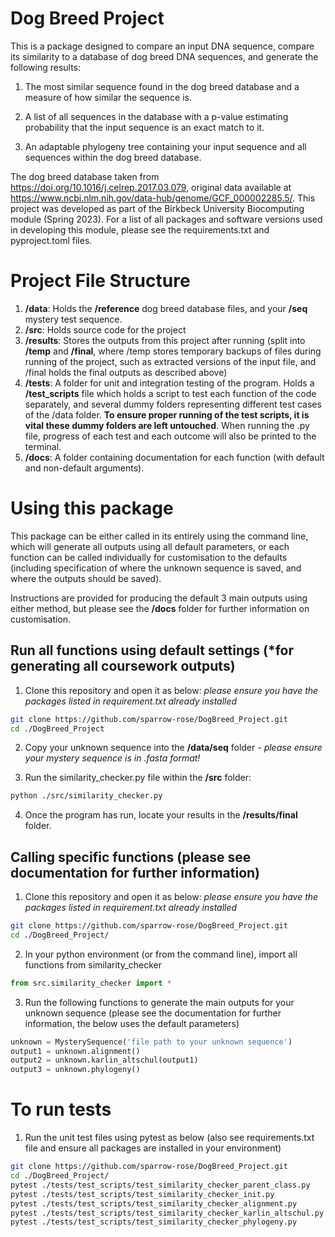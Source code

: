 # Dog Breed Project
This is a package designed to compare an input DNA sequence, compare its similarity to a database of dog breed DNA sequences, and generate the following results:

1. The most similar sequence found in the dog breed database and a measure of how similar the sequence is.

2. A list of all sequences in the database with a p-value estimating probability that the input sequence is an exact match to it.

3. An adaptable phylogeny tree containing your input sequence and all sequences within the dog breed database.

The dog breed database taken from https://doi.org/10.1016/j.celrep.2017.03.079, original data available at https://www.ncbi.nlm.nih.gov/data-hub/genome/GCF_000002285.5/.
This project was developed as part of the Birkbeck University Biocomputing module (Spring 2023).
For a list of all packages and software versions used in developing this module, please see the requirements.txt and pyproject.toml files.

# Project File Structure

1. **/data**: Holds the **/reference** dog breed database files, and your **/seq** mystery test sequence.
2. **/src**: Holds source code for the project
3. **/results**: Stores the outputs from this project after running (split into **/temp** and **/final**, where /temp stores temporary backups of files during running of the project, such as extracted versions of the input file, and /final holds the final outputs as described above)
4. **/tests**: A folder for unit and integration testing of the program. Holds a **/test_scripts** file which holds a script to test each function of the code separately, and several dummy folders representing different test cases of the /data folder. **To ensure proper running of the test scripts, it is vital these dummy folders are left untouched**. When running the .py file, progress of each test and each outcome will also be printed to the terminal.
5. **/docs**: A folder containing documentation for each function (with default and non-default arguments).

# Using this package
This package can be either called in its entirely using the command line, which will generate all outputs using all default parameters, or each function can be called individually for customisation to the defaults (including specification of where the unknown sequence is saved, and where the outputs should be saved).

Instructions are provided for producing the default 3 main outputs using either method, but please see the **/docs** folder for further information on customisation.

## Run all functions using default settings (*for generating all coursework outputs)

1. Clone this repository and open it as below:
*please ensure you have the packages listed in requirement.txt already installed*

```bash
git clone https://github.com/sparrow-rose/DogBreed_Project.git
cd ./DogBreed_Project
```

2. Copy your unknown sequence into the **/data/seq** folder - *please ensure your mystery sequence is in .fasta format!*

3. Run the similarity_checker.py file within the **/src** folder:

```bash
python ./src/similarity_checker.py
```

4. Once the program has run, locate your results in the **/results/final** folder. 

## Calling specific functions (please see documentation for further information)

1. Clone this repository and open it as below:
*please ensure you have the packages listed in requirement.txt already installed*

```bash
git clone https://github.com/sparrow-rose/DogBreed_Project.git
cd ./DogBreed_Project/
```

2. In your python environment (or from the command line), import all functions from similarity_checker

```python
from src.similarity_checker import *
```

3. Run the following functions to generate the main outputs for your unknown sequence (please see the documentation for further information, the below uses the default parameters)

```python
unknown = MysterySequence('file path to your unknown sequence')
output1 = unknown.alignment()
output2 = unknown.karlin_altschul(output1)
output3 = unknown.phylogeny()
```

# To run tests

1. Run the unit test files using pytest as below (also see requirements.txt file and ensure all packages are installed in your environment)

```bash
git clone https://github.com/sparrow-rose/DogBreed_Project.git
cd ./DogBreed_Project/
pytest ./tests/test_scripts/test_similarity_checker_parent_class.py
pytest ./tests/test_scripts/test_similarity_checker_init.py
pytest ./tests/test_scripts/test_similarity_checker_alignment.py
pytest ./tests/test_scripts/test_similarity_checker_karlin_altschul.py
pytest ./tests/test_scripts/test_similarity_checker_phylogeny.py
```